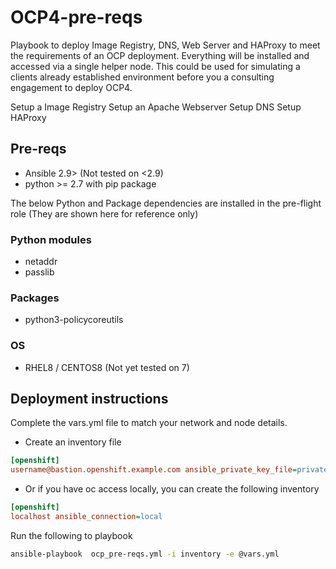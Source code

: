 # OCP4-pre-reqs
Playbook to deploy Image Registry, DNS, Web Server and HAProxy to meet the requirements of an OCP deployment. Everything will be installed and accessed via a single helper node. This could be used for simulating a clients already established environment before you a consulting engagement to deploy OCP4.

Setup a Image Registry
Setup an Apache Webserver
Setup DNS
Setup HAProxy

## Pre-reqs

- Ansible 2.9> (Not tested on <2.9)
- python >= 2.7 with pip package

The below Python and Package dependencies are installed in the pre-flight role (They are shown here for reference only)
### Python modules
- netaddr
- passlib

### Packages
- python3-policycoreutils

### OS
- RHEL8 / CENTOS8 (Not yet tested on 7)


## Deployment instructions
Complete the vars.yml file to match your network and node details. 

- Create an inventory file
```ini
[openshift]
username@bastion.openshift.example.com ansible_private_key_file=privatekeyname
```
- Or if you have oc access locally, you can create the following inventory
```ini
[openshift]
localhost ansible_connection=local
```

Run the following to playbook

```bash
ansible-playbook  ocp_pre-reqs.yml -i inventory -e @vars.yml
```